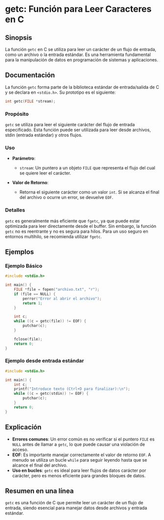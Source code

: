 <!--
Meta Description: # getc: Función para Leer Caracteres en C ## Sinopsis La función `getc` en C se utiliza para leer un carácter de un flujo de entrada, como un archivo ...
Meta Keywords: para, getc, leer, entrada, file
-->

# getc: Función para Leer Caracteres en C

## Sinopsis
La función `getc` en C se utiliza para leer un carácter de un flujo de entrada, como un archivo o la entrada estándar. Es una herramienta fundamental para la manipulación de datos en programación de sistemas y aplicaciones.

## Documentación
La función `getc` forma parte de la biblioteca estándar de entrada/salida de C y se declara en `<stdio.h>`. Su prototipo es el siguiente:

```c
int getc(FILE *stream);
```

### Propósito
`getc` se utiliza para leer el siguiente carácter del flujo de entrada especificado. Esta función puede ser utilizada para leer desde archivos, stdin (entrada estándar) y otros flujos.

### Uso
- **Parámetro**: 
  - `stream`: Un puntero a un objeto `FILE` que representa el flujo del cual se quiere leer el carácter.
  
- **Valor de Retorno**: 
  - Retorna el siguiente carácter como un valor `int`. Si se alcanza el final del archivo o ocurre un error, se devuelve `EOF`.

### Detalles
`getc` es generalmente más eficiente que `fgetc`, ya que puede estar optimizada para leer directamente desde el buffer. Sin embargo, la función `getc` no es reentrante y no es segura para hilos. Para un uso seguro en entornos multihilo, se recomienda utilizar `fgetc`.

## Ejemplos

### Ejemplo Básico
```c
#include <stdio.h>

int main() {
    FILE *file = fopen("archivo.txt", "r");
    if (file == NULL) {
        perror("Error al abrir el archivo");
        return 1;
    }

    int c;
    while ((c = getc(file)) != EOF) {
        putchar(c);
    }

    fclose(file);
    return 0;
}
```

### Ejemplo desde entrada estándar
```c
#include <stdio.h>

int main() {
    int c;
    printf("Introduce texto (Ctrl+D para finalizar):\n");
    while ((c = getc(stdin)) != EOF) {
        putchar(c);
    }
    return 0;
}
```

## Explicación
- **Errores comunes**: Un error común es no verificar si el puntero `FILE` es `NULL` antes de llamar a `getc`, lo que puede causar una violación de acceso.
- **EOF**: Es importante manejar correctamente el valor de retorno `EOF`. A menudo se utiliza un bucle `while` para seguir leyendo hasta que se alcance el final del archivo.
- **Uso en bucles**: `getc` es ideal para leer flujos de datos carácter por carácter, pero es menos eficiente para grandes bloques de datos.

## Resumen en una línea
`getc` es una función de C que permite leer un carácter de un flujo de entrada, siendo esencial para manejar datos desde archivos y entrada estándar.